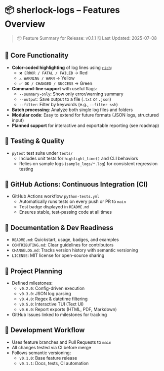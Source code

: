 
# 📦 sherlock-logs – Features Overview

> 📦 Feature Summary for Release: v0.1.1
> 🗓️ Last Updated: 2025-07-08

## 🧠 Core Functionality

- **Color-coded highlighting** of log lines using [`rich`](https://github.com/Textualize/rich):
  - `❌ ERROR / FATAL / FAILED` → Red
  - `⚠️ WARNING / WARN` → Yellow
  - `✅ OK / CHANGED / SUCCESS` → Green
- **Command-line support** with useful flags:
  - `--summary-only`: Show only error/warning summary
  - `--output`: Save output to a file (`.txt` or `.json`)
  - `--filter`: Filter by keywords (e.g., `--filter ssh`)
- **Batch processing**: Analyze both single log files and folders
- **Modular code**: Easy to extend for future formats (JSON logs, structured input)
- **Planned support** for interactive and exportable reporting (see roadmap)

## 🧪 Testing & Quality

- `pytest` test suite under `tests/`
  - Includes unit tests for `highlight_line()` and CLI behaviors
  - Relies on sample logs (`sample_logs/*.log`) for consistent regression testing

## 🤖 GitHub Actions: Continuous Integration (CI)

- GitHub Actions workflow `python-tests.yml`
  - Automatically runs tests on every push or PR to `main`
  - Test badge displayed in `README.md`
  - Ensures stable, test-passing code at all times

## 📄 Documentation & Dev Readiness

- `README.md`: Quickstart, usage, badges, and examples
- `CONTRIBUTING.md`: Clear guidelines for contributors
- `CHANGELOG.md`: Tracks version history with semantic versioning
- `LICENSE`: MIT license for open-source sharing

## 🚀 Project Planning

- Defined milestones:
  - `v0.2.0`: Config-driven execution
  - `v0.3.0`: JSON log parsing
  - `v0.4.0`: Regex & datetime filtering
  - `v0.5.0`: Interactive TUI (Text UI)
  - `v0.6.0`: Report exports (HTML, PDF, Markdown)
- GitHub Issues linked to milestones for tracking

## 🔁 Development Workflow

- Uses feature branches and Pull Requests to `main`
- All changes tested via CI before merge
- Follows semantic versioning:
  - `v0.1.0`: Base feature release
  - `v0.1.1`: Docs, tests, CI automation